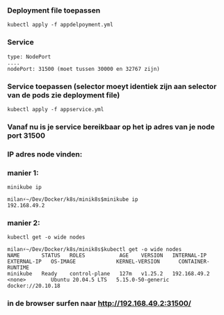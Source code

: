 ### Deployment file toepassen
```
kubectl apply -f appdelpoyment.yml
```
### Service
```
type: NodePort 
....
nodePort: 31500 (moet tussen 30000 en 32767 zijn)
```
### Service toepassen (selector moeyt identiek zijn aan selector van de pods zie deployment file)
```
kubectl apply -f appservice.yml
```
### Vanaf nu is je service bereikbaar op het ip adres van je node port 31500

### IP adres node vinden:

### manier 1: 
```
minikube ip
```

```
milan⚡️~/Dev/Docker/k8s/minik8s$minikube ip
192.168.49.2
```

### manier 2:
```
kubectl get -o wide nodes
``` 

```
milan⚡️~/Dev/Docker/k8s/minik8s$kubectl get -o wide nodes
NAME       STATUS   ROLES           AGE    VERSION   INTERNAL-IP    EXTERNAL-IP   OS-IMAGE             KERNEL-VERSION      CONTAINER-RUNTIME
minikube   Ready    control-plane   127m   v1.25.2   192.168.49.2   <none>        Ubuntu 20.04.5 LTS   5.15.0-50-generic   docker://20.10.18
```
### in de browser surfen naar http://192.168.49.2:31500/